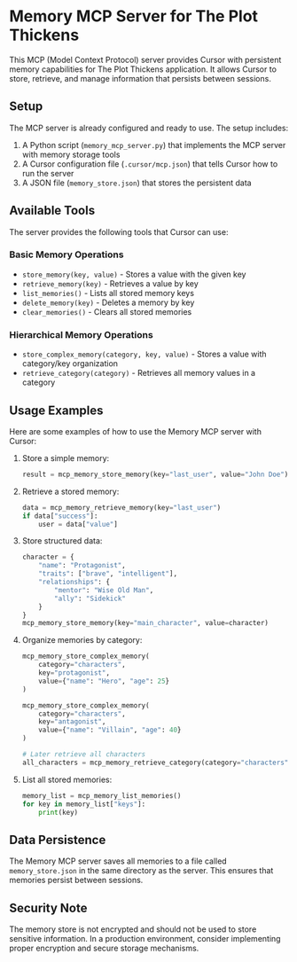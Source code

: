 # Memory MCP Server for The Plot Thickens

This MCP (Model Context Protocol) server provides Cursor with persistent memory capabilities for The Plot Thickens application. It allows Cursor to store, retrieve, and manage information that persists between sessions.

## Setup

The MCP server is already configured and ready to use. The setup includes:

1. A Python script (`memory_mcp_server.py`) that implements the MCP server with memory storage tools
2. A Cursor configuration file (`.cursor/mcp.json`) that tells Cursor how to run the server
3. A JSON file (`memory_store.json`) that stores the persistent data

## Available Tools

The server provides the following tools that Cursor can use:

### Basic Memory Operations

- `store_memory(key, value)` - Stores a value with the given key
- `retrieve_memory(key)` - Retrieves a value by key
- `list_memories()` - Lists all stored memory keys
- `delete_memory(key)` - Deletes a memory by key
- `clear_memories()` - Clears all stored memories

### Hierarchical Memory Operations

- `store_complex_memory(category, key, value)` - Stores a value with category/key organization
- `retrieve_category(category)` - Retrieves all memory values in a category

## Usage Examples

Here are some examples of how to use the Memory MCP server with Cursor:

1. Store a simple memory:

   ```python
   result = mcp_memory_store_memory(key="last_user", value="John Doe")
   ```

2. Retrieve a stored memory:

   ```python
   data = mcp_memory_retrieve_memory(key="last_user")
   if data["success"]:
       user = data["value"]
   ```

3. Store structured data:

   ```python
   character = {
       "name": "Protagonist",
       "traits": ["brave", "intelligent"],
       "relationships": {
           "mentor": "Wise Old Man",
           "ally": "Sidekick"
       }
   }
   mcp_memory_store_memory(key="main_character", value=character)
   ```

4. Organize memories by category:

   ```python
   mcp_memory_store_complex_memory(
       category="characters",
       key="protagonist",
       value={"name": "Hero", "age": 25}
   )

   mcp_memory_store_complex_memory(
       category="characters",
       key="antagonist",
       value={"name": "Villain", "age": 40}
   )

   # Later retrieve all characters
   all_characters = mcp_memory_retrieve_category(category="characters")
   ```

5. List all stored memories:

   ```python
   memory_list = mcp_memory_list_memories()
   for key in memory_list["keys"]:
       print(key)
   ```

## Data Persistence

The Memory MCP server saves all memories to a file called `memory_store.json` in the same directory as the server. This ensures that memories persist between sessions.

## Security Note

The memory store is not encrypted and should not be used to store sensitive information. In a production environment, consider implementing proper encryption and secure storage mechanisms.
